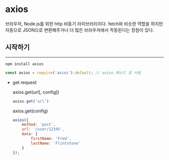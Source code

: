 # axios

브라우저, Node.js를 위한 http 비동기 라이브러리이다. fetch와 비슷한 역할을 하지만 자동으로 JSON으로 변환해주거나 더 많은 브라우저에서 작동된다는 장점이 있다. 

## 시작하기 
---

    npm install axios

```js
const axios = require('axios').default; // axios.메소드 로 사용
```

* get request

    axios.get(url[, config]) 

    ```js
    axios.get('url')
    ```

    axios.get(config)

    ```js
    axios({
        method: 'post',
        url: '/user/12345',
        data: {
            firstName: 'Fred',
            lastName: 'Flintstone'
        }
    });
    ```

    